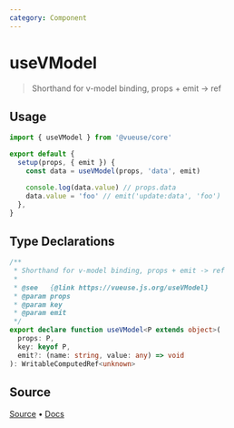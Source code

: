 ```yaml
---
category: Component
---
```


<!--DEMO_STARTS--><!--DEMO_ENDS-->

<!--HEAD_STARTS--><!--HEAD_ENDS-->

# useVModel

> Shorthand for v-model binding, props + emit -> ref

## Usage

```js
import { useVModel } from '@vueuse/core'

export default {
  setup(props, { emit }) {
    const data = useVModel(props, 'data', emit)

    console.log(data.value) // props.data
    data.value = 'foo' // emit('update:data', 'foo')
  },
}
```


<!--FOOTER_STARTS-->
## Type Declarations

```typescript
/**
 * Shorthand for v-model binding, props + emit -> ref
 *
 * @see   {@link https://vueuse.js.org/useVModel}
 * @param props
 * @param key
 * @param emit
 */
export declare function useVModel<P extends object>(
  props: P,
  key: keyof P,
  emit?: (name: string, value: any) => void
): WritableComputedRef<unknown>
```

## Source

[Source](https://github.com/antfu/vueuse/blob/master/packages/core/useVModel/index.ts) • [Docs](https://github.com/antfu/vueuse/blob/master/packages/core/useVModel/index.md)


<!--FOOTER_ENDS-->
